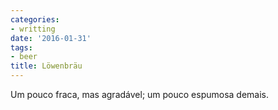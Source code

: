 ```yaml
---
categories:
- writting
date: '2016-01-31'
tags:
- beer
title: Löwenbräu
---
```


Um pouco fraca, mas agradável; um pouco espumosa demais.

